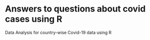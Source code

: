# Answers to questions about covid cases using R
Data Analysis for country-wise Covid-19 data using R


